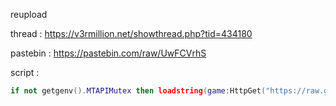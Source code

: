 reupload

thread : https://v3rmillion.net/showthread.php?tid=434180

pastebin : https://pastebin.com/raw/UwFCVrhS

script : 

```lua
if not getgenv().MTAPIMutex then loadstring(game:HttpGet("https://raw.githubusercontent.com/awesomedude939/MTAPIMutex/main/main"))() end
```
